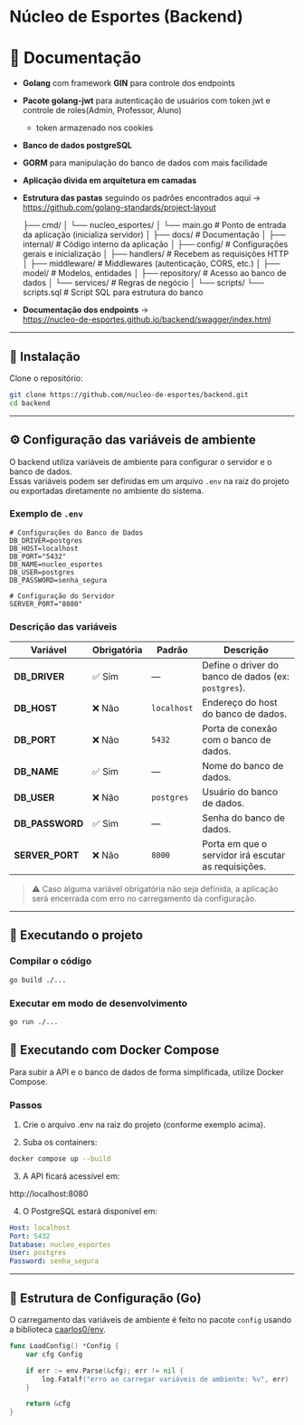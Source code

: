 
# Núcleo de Esportes (Backend)

# 📄 Documentação


- **Golang** com framework **GIN** para controle dos endpoints
- **Pacote golang-jwt** para autenticação de usuários com token jwt e controle de roles(Admin, Professor, Aluno)  
  - token armazenado nos cookies
- **Banco de dados postgreSQL**
- **GORM** para manipulação do banco de dados com mais facilidade
- **Aplicação divida em arquitetura em camadas**
- **Estrutura das pastas** seguindo os padrões encontrados aqui →  
  https://github.com/golang-standards/project-layout

  ├── cmd/
│ └── nucleo_esportes/
│ └── main.go # Ponto de entrada da aplicação (inicializa servidor)
│
├── docs/ # Documentação 
│
├── internal/ # Código interno da aplicação 
│ ├── config/ # Configurações gerais e inicialização 
│ ├── handlers/ # Recebem as requisições HTTP
│ ├── middleware/ # Middlewares (autenticação, CORS, etc.)
│ ├── model/ # Modelos, entidades 
│ ├── repository/ # Acesso ao banco de dados 
│ └── services/ # Regras de negócio 
│
└── scripts/
└── scripts.sql # Script SQL para estrutura do banco


- **Documentação dos endpoints** →  
  https://nucleo-de-esportes.github.io/backend/swagger/index.html


------------------------------------------------------------------------

## 🚀 Instalação

Clone o repositório:

``` sh
git clone https://github.com/nucleo-de-esportes/backend.git
cd backend
```

------------------------------------------------------------------------

## ⚙️ Configuração das variáveis de ambiente

O backend utiliza variáveis de ambiente para configurar o servidor e o
banco de dados.\
Essas variáveis podem ser definidas em um arquivo `.env` na raiz do
projeto ou exportadas diretamente no ambiente do sistema.

### Exemplo de `.env`

``` env
# Configurações do Banco de Dados
DB_DRIVER=postgres
DB_HOST=localhost
DB_PORT="5432"
DB_NAME=nucleo_esportes
DB_USER=postgres
DB_PASSWORD=senha_segura

# Configuração do Servidor
SERVER_PORT="8080"
```

### Descrição das variáveis

| Variável        | Obrigatória | Padrão      | Descrição                                           |
| --------------- | ----------- | ----------- | --------------------------------------------------- |
| **DB_DRIVER**   | ✅ Sim       | —           | Define o driver do banco de dados (ex: `postgres`). |
| **DB_HOST**     | ❌ Não       | `localhost` | Endereço do host do banco de dados.                 |
| **DB_PORT**     | ❌ Não       | `5432`      | Porta de conexão com o banco de dados.              |
| **DB_NAME**     | ✅ Sim       | —           | Nome do banco de dados.                             |
| **DB_USER**     | ❌ Não       | `postgres`  | Usuário do banco de dados.                          |
| **DB_PASSWORD** | ✅ Sim       | —           | Senha do banco de dados.                            |
| **SERVER_PORT** | ❌ Não       | `8000`      | Porta em que o servidor irá escutar as requisições. |


> ⚠️ Caso alguma variável obrigatória não seja definida, a aplicação
> será encerrada com erro no carregamento da configuração.

------------------------------------------------------------------------

## 🧩 Executando o projeto

### Compilar o código

``` sh
go build ./...
```

### Executar em modo de desenvolvimento

``` sh
go run ./...
```

## 🐳 Executando com Docker Compose

Para subir a API e o banco de dados de forma simplificada, utilize Docker Compose.

### Passos

1. Crie o arquivo .env na raiz do projeto (conforme exemplo acima).

2. Suba os containers:

``` sh
docker compose up --build
```

3. A API ficará acessível em:

http://localhost:8080


4. O PostgreSQL estará disponível em:

``` yml
Host: localhost
Port: 5432
Database: nucleo_esportes
User: postgres
Password: senha_segura
```

------------------------------------------------------------------------

## 🧠 Estrutura de Configuração (Go)

O carregamento das variáveis de ambiente é feito no pacote `config`
usando a biblioteca [caarlos0/env](https://github.com/caarlos0/env).

``` go
func LoadConfig() *Config {
    var cfg Config

    if err := env.Parse(&cfg); err != nil {
        log.Fatalf("erro ao carregar variáveis de ambiente: %v", err)
    }

    return &cfg
}
```


